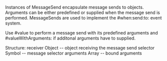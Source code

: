 Instances of MessageSend encapsulate message sends to objects. Arguments can be either predefined or supplied when the message send is performed. MessageSends are used to implement the #when:send:to: event system.

Use #value to perform a message send with its predefined arguments and #valueWithArguments: if additonal arguments have to supplied.

Structure:
 receiver		Object -- object receiving the message send
 selector		Symbol -- message selector
 arguments		Array -- bound arguments